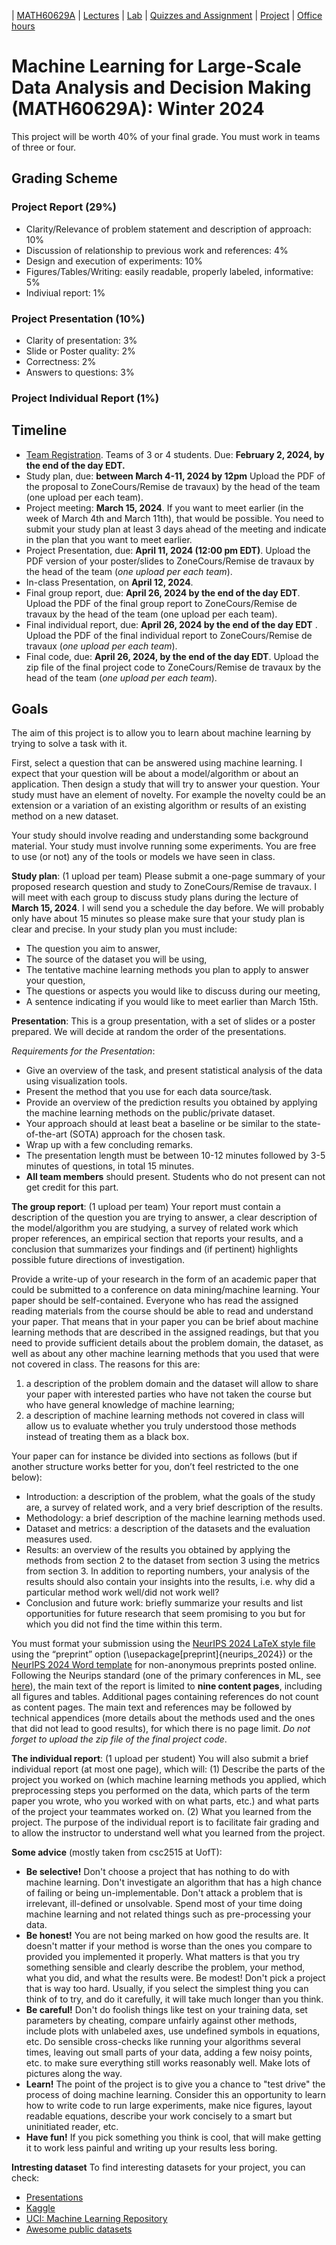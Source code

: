 | [MATH60629A](main.md) | [Lectures](lectures.md) | [Lab](lab.md) | [Quizzes and Assignment](homework.md)  | [Project](project.md) | [Office hours](office_hr.md)
# Machine Learning for Large-Scale Data Analysis and Decision Making (MATH60629A): Winter 2024

This project will be worth 40% of your final grade. You must work in teams of three or four.

## Grading Scheme 
### Project Report (29%)
- Clarity/Relevance of problem statement and description of approach: 10%
- Discussion of relationship to previous work and references: 4%
- Design and execution of experiments: 10%
- Figures/Tables/Writing: easily readable, properly labeled, informative: 5%
- Indiviual report: 1%

### Project Presentation (10%)
- Clarity of presentation: 3%
- Slide or Poster quality: 2%
- Correctness: 2%
- Answers to questions: 3%
  
### Project Individual Report (1%)

## Timeline
- [Team Registration](https://hecmtl-my.sharepoint.com/:x:/g/personal/dena_firoozi_hec_ca/EfqzR4uXbiFElWDqMYWV1lwB6xolsAbMGYmsS7Ore-3_pg?e=AlqsdG). Teams of 3 or 4 students. Due: **February 2, 2024, by the end of the day EDT.**  
- Study plan, due: **between March 4-11, 2024 by 12pm** Upload the PDF of the proposal to ZoneCours/Remise de travaux) by the head of the team (one upload per each team).
- Project meeting: **March 15, 2024**. If you want to meet earlier (in the week of March 4th and March 11th), that would be possible. You need to submit your study plan at least 3 days ahead of the meeting and indicate in the plan that you want to meet earlier. 
- Project Presentation, due: **April 11, 2024 (12:00 pm EDT)**. Upload the PDF version of your poster/slides to ZoneCours/Remise de travaux by the head of the team (*one upload per each team*).
- In-class Presentation, on **April 12, 2024**.
- Final group report, due: **April 26, 2024 by the end of the day EDT**. Upload the PDF of the final group report to ZoneCours/Remise de travaux by the head of the team (one upload per each team).
- Final individual report, due: **April 26, 2024 by the end of the day EDT** . Upload the PDF of the final individual report to ZoneCours/Remise de travaux (*one upload per each team*). 
- Final code, due: **April 26, 2024, by the end of the day EDT**. Upload the zip file of the final project code to ZoneCours/Remise de travaux by the head of the team (*one upload per each team*).

## Goals

The aim of this project is to allow you to learn about machine learning by trying to solve a task with it.

First, select a question that can be answered using machine learning. I expect that your question will be about a model/algorithm or about an application. Then design a study that will try to answer your question. Your study must have an element of novelty. For example the novelty could be an extension or a variation of an existing algorithm or results of an existing method on a new dataset.

Your study should involve reading and understanding some background material. Your study must involve running some experiments. You are free to use (or not) any of the tools or models we have seen in class.

<!--**Alternatively**: You could decide to participate in this open challenge: ML Reproducibility Challenge 2020. Let me know as soon as possible if you are interested in this.-->

**Study plan**: (1 upload per team) Please submit a one-page summary of your proposed research question and study to ZoneCours/Remise de travaux. I will meet with each group to discuss study plans during the lecture of **March 15, 2024**. I will send you a schedule the day before. We will probably only have about 15 minutes so please make sure that your study plan is clear and precise. In your study plan you must include: 
- The question you aim to answer,
- The source of the dataset you will be using,
- The tentative machine learning methods you plan to apply to answer your question,
- The questions or aspects you would like to discuss during our meeting,
- A sentence indicating if you would like to meet earlier than March 15th.  


**Presentation**: This is a group presentation, with a set of slides or a poster prepared. We will decide at random the order of the presentations.

*Requirements for the Presentation*: 
-	Give an overview of the task, and present statistical analysis of the data using visualization tools.
-	Present the method that you use for each data source/task.
-	Provide an overview of the prediction results you obtained by applying the machine learning methods on the public/private dataset.
-	Your approach should at least beat a baseline or be similar to the state-of-the-art (SOTA) approach for the chosen task.
-	Wrap up with a few concluding remarks.
-	The presentation length must be between 10-12 minutes followed by 3-5 minutes of questions, in total 15 minutes.
-	**All team members** should present. Students who do not present can not get credit for this part.

**The group report**: (1 upload per team) Your report must contain a description of the question you are trying to answer, a clear description of the model/algorithm you are studying, a survey of related work which proper references, an empirical section that reports your results, and a conclusion that summarizes your findings and (if pertinent) highlights possible future directions of investigation. <!--Your report should be no longer than 10 pages in length (plus references) for teams of 3 or 13 pages (plus references) for teams of 4.-->

Provide a write-up of your research in the form of an academic paper that could be submitted to a conference on data mining/machine learning. Your paper should be self-contained. Everyone who has read the assigned reading materials from the course should be able to read and understand your paper. That means that in your paper you can be brief about machine learning methods that are described in the assigned readings, but that you need to provide sufficient details about the problem domain, the dataset, as well as about any other machine learning methods that you used that were not covered in class. The reasons for this are:

1.	a description of the problem domain and the dataset will allow to share your paper with interested parties who have not taken the course but who have general knowledge of machine learning;
2.	a description of machine learning methods not covered in class will allow us to evaluate whether you truly understood those methods instead of treating them as a black box.

Your paper can for instance be divided into sections as follows (but if another structure works better for you, don’t feel restricted to the one below):
-	Introduction: a description of the problem, what the goals of the study are, a survey of related work, and a very brief description of the results.
-	Methodology: a brief description of the machine learning methods used.
-	Dataset and metrics: a description of the datasets and the evaluation measures used.
-	Results: an overview of the results you obtained by applying the methods from section 2 to the dataset from section 3 using the metrics from section 3. In addition to reporting numbers, your analysis of the results should also contain your insights into the results,
i.e. why did a particular method work well/did not work well?
-	Conclusion and future work: briefly summarize your results and list opportunities for future research that seem promising to you but for which you did not find the time within this term.

You must format your submission using the [NeurIPS 2024 LaTeX style file](lecture_files/Styles-Neurips-ML.zip) using the “preprint” option (\usepackage[preprint]{neurips_2024})  or the [NeurIPS 2024 Word template](lecture_files/neurips_2024-word-template.docx) for non-anonymous preprints posted online. Following the Neurips standard (one of the primary conferences in ML, see [here](https://neurips.cc/Conferences/2024/CallForPapers)), the main text of the report is limited to **nine content pages**, including all figures and tables. Additional pages containing references do not count as content pages. The main text and references may be followed by technical appendices (more details about the methods used and the ones that did not lead to good results), for which there is no page limit. *Do not forget to upload the zip file of the final project code*.

**The individual report**: (1 upload per student) You will also submit a brief individual report (at most one page), which will: (1) Describe the parts of the project you worked on (which machine learning methods you applied, which preprocessing steps you performed on the data, which parts of the term paper you wrote, who you worked with on what parts, etc.) and what parts of the project your teammates worked on. (2) What you learned from the project.
The purpose of the individual report is to facilitate fair grading and to allow the instructor to understand well what you learned from the project.

**Some advice** (mostly taken from csc2515 at UofT):

- **Be selective!** Don't choose a project that has nothing to do with machine learning. Don't investigate an algorithm that has a high chance of failing or being un-implementable. Don't attack a problem that is irrelevant, ill-defined or unsolvable. Spend most of your time doing machine learning and not related things such as pre-processing your data.
- **Be honest!** You are not being marked on how good the results are. It doesn't matter if your method is worse than the ones you compare to provided you implemented it properly. What matters is that you try something sensible and clearly describe the problem, your method, what you did, and what the results were.
Be modest! Don't pick a project that is way too hard. Usually, if you select the simplest thing you can think of to try, and do it carefully, it will take much longer than you think.
- **Be careful!** Don't do foolish things like test on your training data, set parameters by cheating, compare unfairly against other methods, include plots with unlabeled axes, use undefined symbols in equations, etc. Do sensible cross-checks like running your algorithms several times, leaving out small parts of your data, adding a few noisy points, etc. to make sure everything still works reasonably well. Make lots of pictures along the way.
- **Learn!** The point of the project is to give you a chance to "test drive" the process of doing machine learning. Consider this an opportunity to learn how to write code to run large experiments, make nice figures, layout readable equations, describe your work concisely to a smart but uninitiated reader, etc.
- **Have fun!** If you pick something you think is cool, that will make getting it to work less painful and writing up your results less boring.

**Intresting dataset**
To find interesting datasets for your project, you can check: 
- [Presentations](https://github.com/gfarnadi/gfarnadi.github.io/blob/master/courses/MLW2023/assignments/Machine_Learning_Presentation.pdf)
- [Kaggle](https://www.kaggle.com/competitions)
- [UCI: Machine Learning Repository](https://archive.ics.uci.edu/ml/datasets.php)
- [Awesome public datasets](https://github.com/awesomedata/awesome-public-datasets)
